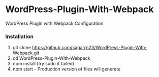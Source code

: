 # WordPress-Plugin-With-Webpack
WordPress Plugin with Webpack Configuration

### Installation
1) git clone https://github.com/sagarrn23/WordPress-Plugin-With-Webpack.git
2) cd WordPress-Plugin-With-Webpack
3) npm install (try sudo if failed)
4) npm start - Production version of files will generate